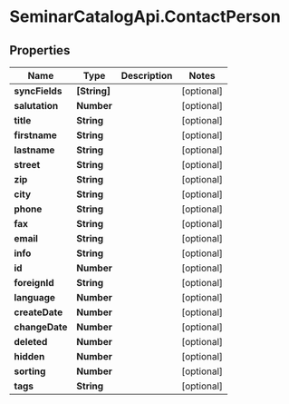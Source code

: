 # SeminarCatalogApi.ContactPerson

## Properties
Name | Type | Description | Notes
------------ | ------------- | ------------- | -------------
**syncFields** | **[String]** |  | [optional] 
**salutation** | **Number** |  | [optional] 
**title** | **String** |  | [optional] 
**firstname** | **String** |  | [optional] 
**lastname** | **String** |  | [optional] 
**street** | **String** |  | [optional] 
**zip** | **String** |  | [optional] 
**city** | **String** |  | [optional] 
**phone** | **String** |  | [optional] 
**fax** | **String** |  | [optional] 
**email** | **String** |  | [optional] 
**info** | **String** |  | [optional] 
**id** | **Number** |  | [optional] 
**foreignId** | **String** |  | [optional] 
**language** | **Number** |  | [optional] 
**createDate** | **Number** |  | [optional] 
**changeDate** | **Number** |  | [optional] 
**deleted** | **Number** |  | [optional] 
**hidden** | **Number** |  | [optional] 
**sorting** | **Number** |  | [optional] 
**tags** | **String** |  | [optional] 


